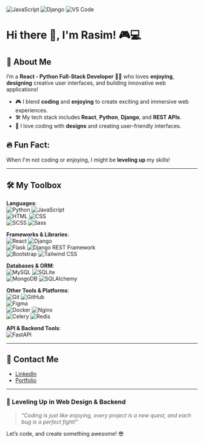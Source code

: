 ![JavaScript](https://img.shields.io/badge/-JavaScript-F7DF1E?style=for-the-badge&logo=javascript&logoColor=black)
![Django](https://img.shields.io/badge/-Django-092E20?style=for-the-badge&logo=django&logoColor=white)
![VS Code](https://img.shields.io/badge/-VS%20Code-007ACC?style=for-the-badge&logo=visual-studio-code&logoColor=white)

# Hi there 👋, I'm Rasim! 🎮💻

## 🚀 About Me
I’m a **React - Python Full-Stack Developer** 👨‍💻 who loves **enjoying**, **designing** creative user interfaces, and building innovative web applications!

- 🎮 I blend **coding** and **enjoying** to create exciting and immersive web experiences.
- 🛠️ My tech stack includes **React**, **Python**, **Django**, and **REST APIs**.
- 🎨 I love coding with **designs** and creating user-friendly interfaces.

## 🔥 Fun Fact:
When I'm not coding or enjoying, I might be **leveling up** my skills!

---

## 🛠️ My Toolbox

**Languages**:  
![Python](https://img.shields.io/badge/-Python-3776AB?style=for-the-badge&logo=python&logoColor=white) ![JavaScript](https://img.shields.io/badge/-JavaScript-F7DF1E?style=for-the-badge&logo=javascript&logoColor=black)  
![HTML](https://img.shields.io/badge/-HTML5-E34F26?style=for-the-badge&logo=html5&logoColor=white) ![CSS](https://img.shields.io/badge/-CSS3-1572B6?style=for-the-badge&logo=css3&logoColor=white)  
![SCSS](https://img.shields.io/badge/-SCSS-CC6699?style=for-the-badge&logo=sass&logoColor=white) ![Sass](https://img.shields.io/badge/-Sass-CC6699?style=for-the-badge&logo=sass&logoColor=white)

**Frameworks & Libraries**:  
![React](https://img.shields.io/badge/-React-61DAFB?style=for-the-badge&logo=react&logoColor=black) ![Django](https://img.shields.io/badge/-Django-092E20?style=for-the-badge&logo=django&logoColor=white)  
![Flask](https://img.shields.io/badge/-Flask-000000?style=for-the-badge&logo=flask&logoColor=white) ![Django REST Framework](https://img.shields.io/badge/-Django%20REST%20Framework-092E20?style=for-the-badge&logo=django&logoColor=white)  
![Bootstrap](https://img.shields.io/badge/-Bootstrap-7952B3?style=for-the-badge&logo=bootstrap&logoColor=white) ![Tailwind CSS](https://img.shields.io/badge/-Tailwind%20CSS-06B6D4?style=for-the-badge&logo=tailwindcss&logoColor=white)

**Databases & ORM**:  
![MySQL](https://img.shields.io/badge/-MySQL-4479A1?style=for-the-badge&logo=mysql&logoColor=white) ![SQLite](https://img.shields.io/badge/-SQLite-003B57?style=for-the-badge&logo=sqlite&logoColor=white)  
![MongoDB](https://img.shields.io/badge/-MongoDB-47A248?style=for-the-badge&logo=mongodb&logoColor=white) ![SQLAlchemy](https://img.shields.io/badge/-SQLAlchemy-000000?style=for-the-badge&logo=python&logoColor=white)

**Other Tools & Platforms**:  
![Git](https://img.shields.io/badge/-Git-F05032?style=for-the-badge&logo=git&logoColor=white) ![GitHub](https://img.shields.io/badge/-GitHub-181717?style=for-the-badge&logo=github&logoColor=white)  
![Figma](https://img.shields.io/badge/-Figma-F24E1E?style=for-the-badge&logo=figma&logoColor=white)  
![Docker](https://img.shields.io/badge/-Docker-2496ED?style=for-the-badge&logo=docker&logoColor=white) ![Nginx](https://img.shields.io/badge/-Nginx-269539?style=for-the-badge&logo=nginx&logoColor=white)  
![Celery](https://img.shields.io/badge/-Celery-37814A?style=for-the-badge&logo=celery&logoColor=white) ![Redis](https://img.shields.io/badge/-Redis-DC382D?style=for-the-badge&logo=redis&logoColor=white)

**API & Backend Tools**:  
![FastAPI](https://img.shields.io/badge/-FastAPI-009688?style=for-the-badge&logo=fastapi&logoColor=white)

---

## 🎉 Contact Me

- [LinkedIn](https://www.linkedin.com/in/rasimabiyev/)
- [Portfolio](https://rasim-portfolio.vercel.app/)

---

### 🎯 Leveling Up in Web Design & Backend
> _"Coding is just like enjoying, every project is a new quest, and each bug is a perfect fight!"_

Let’s code, and create something awesome! 😎
